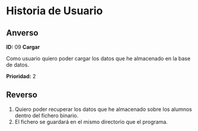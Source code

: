 # Historia de Usuario

## Anverso

**ID:** 09 **Cargar**

Como usuario quiero poder cargar los datos que he almacenado en la base de datos.

**Prioridad:** 2

## Reverso

1. Quiero poder recuperar los datos que he almacenado sobre los alumnos dentro del fichero binario.
2. El fichero se guardará en el mismo directorio que el programa.
